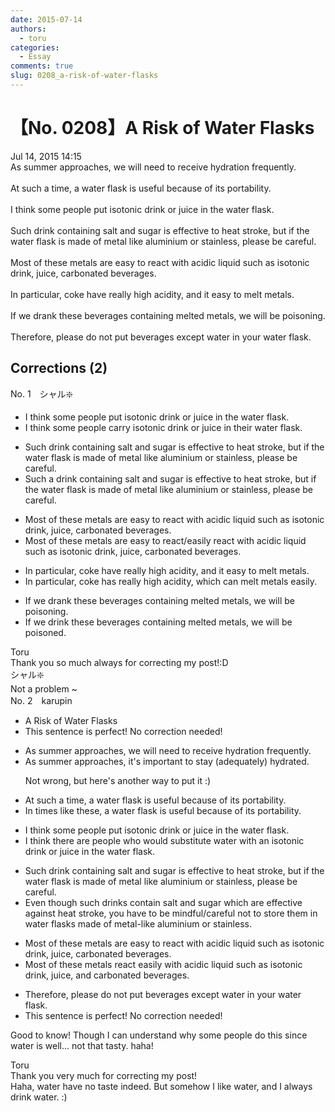 ```yaml
---
date: 2015-07-14
authors:
  - toru
categories:
  - Essay
comments: true
slug: 0208_a-risk-of-water-flasks
---
```


# 【No. 0208】A Risk of Water Flasks
<div class="date">Jul 14, 2015 14:15</div>
<div id="post"><div id="body_show_ori">
As summer approaches, we will need to receive hydration frequently.<br/><br/>At such a time, a water flask is useful because of its portability.<br/><br/>I think some people put isotonic drink or juice in the water flask.<br/><br/>Such drink containing salt and sugar is effective to heat stroke, but if the water flask is made of metal like aluminium or stainless, please be careful.<br/><br/>Most of these metals are easy to react with acidic liquid such as isotonic drink, juice, carbonated beverages.<br/><br/>In particular, coke have really high acidity, and it easy to melt metals.<br/><br/>If we drank these beverages containing melted metals, we will be poisoning.<br/><br/>Therefore, please do not put beverages except water in your water flask.
</div></div>

<!-- more -->


## Corrections (2)
<div id="block"><div class="first_name"> No. 1　<span class="just_name">シャル❇️</span></div><div id="block2">
<ul class="correction_field">
<li class="incorrect">I think some people put isotonic drink or juice in the water flask.</li>
<li class="corrected correct">
I think some people carry isotonic drink or juice in their water flask.
</li>
</ul>
<ul class="correction_field">
<li class="incorrect">Such drink containing salt and sugar is effective to heat stroke, but if the water flask is made of metal like aluminium or stainless, please be careful.</li>
<li class="corrected correct">
Such a drink containing salt and sugar is effective to heat stroke, but if the water flask is made of metal like aluminium or stainless, please be careful.
</li>
</ul>
<ul class="correction_field">
<li class="incorrect">Most of these metals are easy to react with acidic liquid such as isotonic drink, juice, carbonated beverages.</li>
<li class="corrected correct">
Most of these metals are easy to react/<span class="f_blue">easily react</span> with acidic liquid such as isotonic drink, juice, carbonated beverages.
</li>
</ul>
<ul class="correction_field">
<li class="incorrect">In particular, coke have really high acidity, and it easy to melt metals.</li>
<li class="corrected correct">
In particular, coke has really high acidity, which can melt metals easily.
</li>
</ul>
<ul class="correction_field">
<li class="incorrect">If we drank these beverages containing melted metals, we will be poisoning.</li>
<li class="corrected correct">
If we dr<span class="f_blue">i</span>nk these beverages containing melted metals, we will be poisoned.
</li>
</ul>
</div><div class="name"><span class="just_name">Toru</span><br>
Thank you so much always for correcting my post!:D
</div>
<div class="name"><span class="just_name">シャル❇️</span><br>
Not a problem ~
</div>
</div>
<div id="block"><div class="first_name"> No. 2　<span class="just_name">karupin</span></div><div id="block2">
<ul class="correction_field">
<li class="incorrect">A Risk of Water Flasks</li>
<li class="corrected perfect">This sentence is perfect! No correction needed!</li>
</ul>
<ul class="correction_field">
<li class="incorrect">As summer approaches, we will need to receive hydration frequently.</li>
<li class="corrected correct">
As summer approaches, it's important to stay <span class="f_gray">(adequately)</span> hydrated.
<p class="correction_comment">Not wrong, but here's another way to put it :)</p>
</li>
</ul>
<ul class="correction_field">
<li class="incorrect">At such a time, a water flask is useful because of its portability.</li>
<li class="corrected correct">
<span class="f_blue">In times like these</span>, a water flask is useful because of its portability.
</li>
</ul>
<ul class="correction_field">
<li class="incorrect">I think some people put isotonic drink or juice in the water flask.</li>
<li class="corrected correct">
I think there are people who would substitute water with an isotonic drink or juice in the water flask.
</li>
</ul>
<ul class="correction_field">
<li class="incorrect">Such drink containing salt and sugar is effective to heat stroke, but if the water flask is made of metal like aluminium or stainless, please be careful.</li>
<li class="corrected correct">
Even though such drinks contain salt and sugar which are effective against heat stroke, you have to be mindful/careful not to store them in water flasks made of metal-like aluminium or stainless.
</li>
</ul>
<ul class="correction_field">
<li class="incorrect">Most of these metals are easy to react with acidic liquid such as isotonic drink, juice, carbonated beverages.</li>
<li class="corrected correct">
Most of these metals <span class="f_red">react easily</span> with acidic liquid such as isotonic drink, juice, and carbonated beverages.
</li>
</ul>
<ul class="correction_field">
<li class="incorrect">Therefore, please do not put beverages except water in your water flask.</li>
<li class="corrected perfect">This sentence is perfect! No correction needed!</li>
</ul>
<p class="comment_small">
 Good to know! Though I can understand why some people do this since water is well... not that tasty. haha!
</p>

</div><div class="name"><span class="just_name">Toru</span><br>
Thank you very much for correcting my post!<br/>Haha, water have no taste indeed. But somehow I like water, and I always drink water. :)
</div>
</div>
